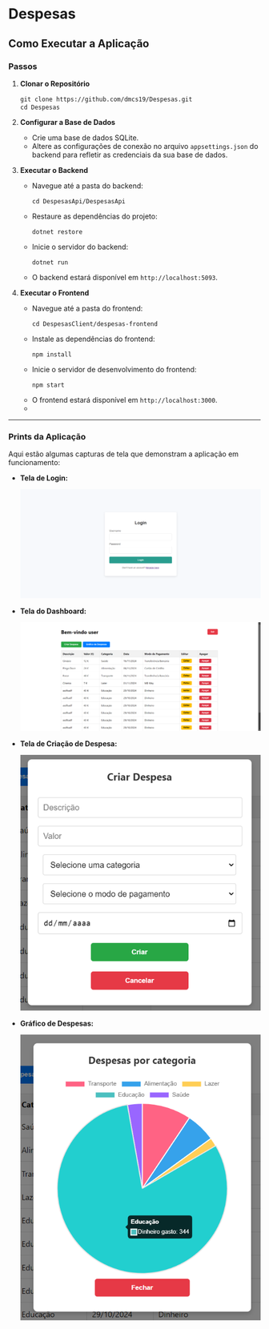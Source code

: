 # Despesas

## Como Executar a Aplicação

### Passos

1. **Clonar o Repositório**
     ```
     git clone https://github.com/dmcs19/Despesas.git
     cd Despesas
     ```

2. **Configurar a Base de Dados**
   - Crie uma base de dados SQLite.
   - Altere as configurações de conexão no arquivo `appsettings.json` do backend para refletir as credenciais da sua base de dados.

3. **Executar o Backend**
   - Navegue até a pasta do backend:
     ```
     cd DespesasApi/DespesasApi
     ```
   - Restaure as dependências do projeto:
     ```
     dotnet restore
     ```
   - Inicie o servidor do backend:
     ```
     dotnet run
     ```
   - O backend estará disponível em `http://localhost:5093`.

4. **Executar o Frontend**
   - Navegue até a pasta do frontend:
     ```
     cd DespesasClient/despesas-frontend
     ```
   - Instale as dependências do frontend:
     ```
     npm install
     ```
   - Inicie o servidor de desenvolvimento do frontend:
     ```
     npm start
     ```
   - O frontend estará disponível em `http://localhost:3000`.
   - 
---

### Prints da Aplicação

Aqui estão algumas capturas de tela que demonstram a aplicação em funcionamento:

- **Tela de Login:**

  ![Tela de Login](./images/login.png)

- **Tela do Dashboard:**

  ![Tela do Dashboard](./images/dashboard.png)

- **Tela de Criação de Despesa:**

  ![Tela de Criação de Despesa](./images/cria_despesa.png)

- **Gráfico de Despesas:**

  ![Gráfico de Despesas](./images/grafico.png)
